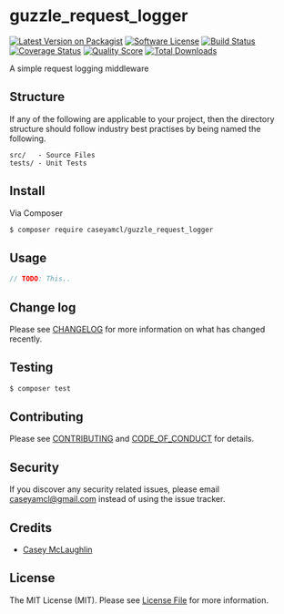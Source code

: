 # guzzle_request_logger

[![Latest Version on Packagist][ico-version]][link-packagist]
[![Software License][ico-license]](LICENSE.md)
[![Build Status][ico-travis]][link-travis]
[![Coverage Status][ico-scrutinizer]][link-scrutinizer]
[![Quality Score][ico-code-quality]][link-code-quality]
[![Total Downloads][ico-downloads]][link-downloads]

A simple request logging middleware 

## Structure

If any of the following are applicable to your project, then the directory structure should follow industry best practises by being named the following.

```
src/   - Source Files
tests/ - Unit Tests
```


## Install

Via Composer

``` bash
$ composer require caseyamcl/guzzle_request_logger
```

## Usage

``` php
// TODO: This..
```

## Change log

Please see [CHANGELOG](CHANGELOG.md) for more information on what has changed recently.

## Testing

``` bash
$ composer test
```

## Contributing

Please see [CONTRIBUTING](CONTRIBUTING.md) and [CODE_OF_CONDUCT](CODE_OF_CONDUCT.md) for details.

## Security

If you discover any security related issues, please email caseyamcl@gmail.com instead of using the issue tracker.

## Credits

- [Casey McLaughlin][link-author]

## License

The MIT License (MIT). Please see [License File](LICENSE.md) for more information.

[ico-version]: https://img.shields.io/packagist/v/caseyamcl/guzzle_request_logger.svg?style=flat-square
[ico-license]: https://img.shields.io/badge/license-MIT-brightgreen.svg?style=flat-square
[ico-travis]: https://img.shields.io/travis/caseyamcl/guzzle_request_logger/master.svg?style=flat-square
[ico-scrutinizer]: https://img.shields.io/scrutinizer/coverage/g/caseyamcl/guzzle_request_logger.svg?style=flat-square
[ico-code-quality]: https://img.shields.io/scrutinizer/g/caseyamcl/guzzle_request_logger.svg?style=flat-square
[ico-downloads]: https://img.shields.io/packagist/dt/caseyamcl/guzzle_request_logger.svg?style=flat-square

[link-packagist]: https://packagist.org/packages/caseyamcl/guzzle_request_logger
[link-travis]: https://travis-ci.org/caseyamcl/guzzle_request_logger
[link-scrutinizer]: https://scrutinizer-ci.com/g/caseyamcl/guzzle_request_logger/code-structure
[link-code-quality]: https://scrutinizer-ci.com/g/caseyamcl/guzzle_request_logger
[link-downloads]: https://packagist.org/packages/caseyamcl/guzzle_request_logger
[link-author]: https://github.com/caseyamcl
[link-contributors]: ../../contributors
